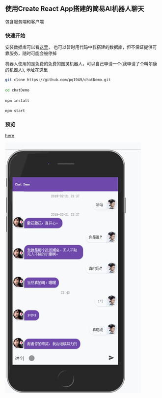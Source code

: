 ## 使用Create React App搭建的简易AI机器人聊天

包含服务端和客户端

### 快速开始

安装数据库可以看[这里](https://pq1949.github.io/article/20180814-centos%E5%AE%89%E8%A3%85mysql%E8%AE%B0%E5%BD%95/)， 也可以暂时用代码中我搭建的数据库，但不保证提供可靠服务，随时可能会被停掉

机器人使用的是免费的免费的图灵机器人，可以自己申请一个(我申请了个叫尔康的机器人), 地址在[这里](http://www.turingapi.com)

```bash
git clone https://github.com/pq1949/chatDemo.git

cd chatDemo

npm install

npm start
```

### 预览

[here](http://140.143.99.193:3001/)

![](chatDemo.gif)

